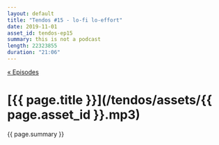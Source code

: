```yaml
---
layout: default
title: "Tendos #15 - lo-fi lo-effort"
date: 2019-11-01
asset_id: tendos-ep15
summary: this is not a podcast
length: 22323855
duration: "21:06"
---
```

[« Episodes](/tendos/episodes)

# [{{ page.title }}](/tendos/assets/{{ page.asset_id }}.mp3)
{{ page.summary }}
